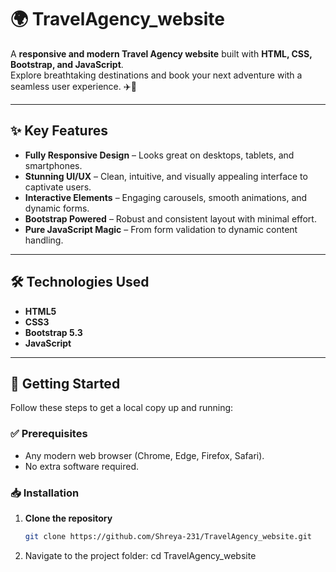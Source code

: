 
# 🌍 TravelAgency_website

A **responsive and modern Travel Agency website** built with **HTML, CSS, Bootstrap, and JavaScript**.  
Explore breathtaking destinations and book your next adventure with a seamless user experience. ✈️🌴

---

## ✨ Key Features
- **Fully Responsive Design** – Looks great on desktops, tablets, and smartphones.  
- **Stunning UI/UX** – Clean, intuitive, and visually appealing interface to captivate users.  
- **Interactive Elements** – Engaging carousels, smooth animations, and dynamic forms.  
- **Bootstrap Powered** – Robust and consistent layout with minimal effort.  
- **Pure JavaScript Magic** – From form validation to dynamic content handling.  

---

## 🛠️ Technologies Used
- **HTML5**  
- **CSS3**  
- **Bootstrap 5.3**  
- **JavaScript**  

---

## 🚀 Getting Started

Follow these steps to get a local copy up and running:

### ✅ Prerequisites
- Any modern web browser (Chrome, Edge, Firefox, Safari).  
- No extra software required.

### 📥 Installation
1. **Clone the repository**  
   ```bash
   git clone https://github.com/Shreya-231/TravelAgency_website.git
2.  Navigate to the project folder:
    cd TravelAgency_website

